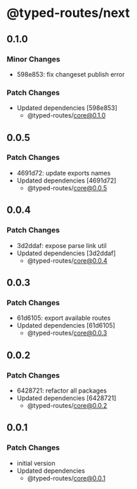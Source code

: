 # @typed-routes/next

## 0.1.0

### Minor Changes

- 598e853: fix changeset publish error

### Patch Changes

- Updated dependencies [598e853]
  - @typed-routes/core@0.1.0

## 0.0.5

### Patch Changes

- 4691d72: update exports names
- Updated dependencies [4691d72]
  - @typed-routes/core@0.0.5

## 0.0.4

### Patch Changes

- 3d2ddaf: expose parse link util
- Updated dependencies [3d2ddaf]
  - @typed-routes/core@0.0.4

## 0.0.3

### Patch Changes

- 61d6105: export available routes
- Updated dependencies [61d6105]
  - @typed-routes/core@0.0.3

## 0.0.2

### Patch Changes

- 6428721: refactor all packages
- Updated dependencies [6428721]
  - @typed-routes/core@0.0.2

## 0.0.1

### Patch Changes

- initial version
- Updated dependencies
  - @typed-routes/core@0.0.1
